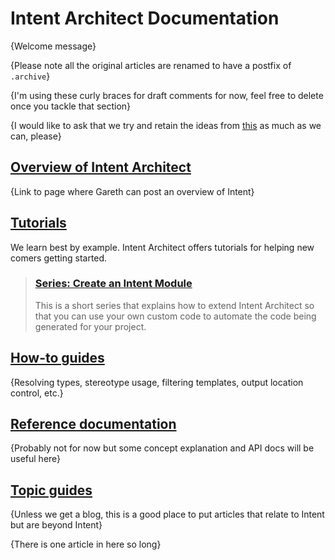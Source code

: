 # Intent Architect Documentation

{Welcome message}

{Please note all the original articles are renamed to have a postfix of `.archive`}

{I'm using these curly braces for draft comments for now, feel free to delete once you tackle that section}

{I would like to ask that we try and retain the ideas from [this](https://www.divio.com/blog/documentation/) as much as we can, please}

## [Overview of Intent Architect](articles/overview/index.md)
{Link to page where Gareth can post an overview of Intent}

## [Tutorials](articles/tutorials/index.md)
We learn best by example. Intent Architect offers tutorials for helping new comers getting started.
> ### [Series: Create an Intent Module](articles/tutorials/create-intent-module-series.md)
> This is a short series that explains how to extend Intent Architect so that you can use your own custom code to automate the code being generated for your project.

## [How-to guides](articles/howtos/index.md)
{Resolving types, stereotype usage, filtering templates, output location control, etc.}

## [Reference documentation](articles/references/index.md)
{Probably not for now but some concept explanation and API docs will be useful here}

## [Topic guides](articles/topics/index.md)
{Unless we get a blog, this is a good place to put articles that relate to Intent but are beyond Intent}

{There is one article in here so long}